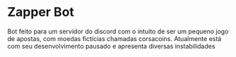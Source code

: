 # Zapper Bot


  Bot feito para um servidor do discord com o intuito de ser um pequeno jogo de apostas, com moedas fictícias chamadas corsacoins. Atualmente está com seu desenvolvimento pausado e apresenta diversas instabilidades


